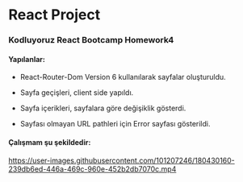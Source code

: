 # React Project
### Kodluyoruz React Bootcamp Homework4
#### Yapılanlar:
* React-Router-Dom Version 6 kullanılarak sayfalar oluşturuldu.

* Sayfa geçişleri, client side yapıldı.

* Sayfa içerikleri, sayfalara göre değişiklik gösterdi.

* Sayfası olmayan URL pathleri için Error sayfası gösterildi.


#### Çalışmam şu şekildedir:

https://user-images.githubusercontent.com/101207246/180430160-239db6ed-446a-469c-960e-452b2db7070c.mp4

